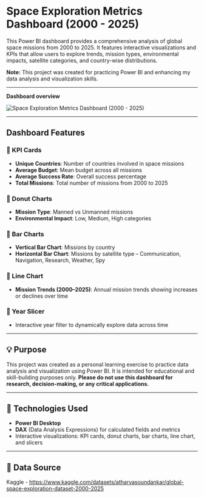 # Space Exploration Metrics Dashboard (2000 - 2025)

This Power BI dashboard provides a comprehensive analysis of global space missions from 2000 to 2025. It features interactive visualizations and KPIs that allow users to explore trends, mission types, environmental impacts, satellite categories, and country-wise distributions.

**Note:** This project was created for practicing Power BI and enhancing my data analysis and visualization skills.

---

**Dashboard overview**

![Space Exploration Metrics Dashboard (2000 - 2025)](https://github.com/user-attachments/assets/d5f7332f-691c-4bb3-9727-322354de0a35)


---

## Dashboard Features

### 🔹 KPI Cards
- **Unique Countries**: Number of countries involved in space missions  
- **Average Budget**: Mean budget across all missions  
- **Average Success Rate**: Overall success percentage  
- **Total Missions**: Total number of missions from 2000 to 2025  

### 🔹 Donut Charts
- **Mission Type**: Manned vs Unmanned missions  
- **Environmental Impact**: Low, Medium, High categories  

### 🔹 Bar Charts
- **Vertical Bar Chart**: Missions by country  
- **Horizontal Bar Chart**: Missions by satellite type – Communication, Navigation, Research, Weather, Spy  

### 🔹 Line Chart
- **Mission Trends (2000–2025)**: Annual mission trends showing increases or declines over time  

### 🔹 Year Slicer
- Interactive year filter to dynamically explore data across time  

----

## 💡 Purpose

This project was created as a personal learning exercise to practice data analysis and visualization using Power BI. It is intended for educational and skill-building purposes only.
**Please do not use this dashboard for research, decision-making, or any critical applications.**

---

## 🧰 Technologies Used

- **Power BI Desktop**
- **DAX** (Data Analysis Expressions) for calculated fields and metrics
- Interactive visualizations: KPI cards, donut charts, bar charts, line chart, and slicers

---

## 📂 Data Source
Kaggle - https://www.kaggle.com/datasets/atharvasoundankar/global-space-exploration-dataset-2000-2025
